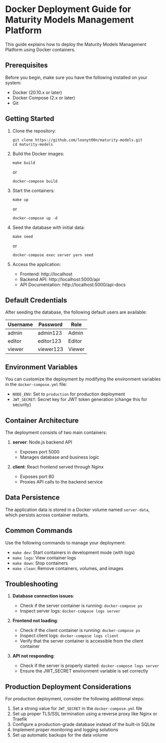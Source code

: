 # Docker Deployment Guide for Maturity Models Management Platform

This guide explains how to deploy the Maturity Models Management Platform using Docker containers.

## Prerequisites

Before you begin, make sure you have the following installed on your system:

- Docker (20.10.x or later)
- Docker Compose (2.x or later)
- Git

## Getting Started

1. Clone the repository:
   ```
   git clone https://github.com/loonyt00n/maturity-models.git
   cd maturity-models
   ```

2. Build the Docker images:
   ```
   make build
   ```
   or
   ```
   docker-compose build
   ```

3. Start the containers:
   ```
   make up
   ```
   or
   ```
   docker-compose up -d
   ```

4. Seed the database with initial data:
   ```
   make seed
   ```
   or
   ```
   docker-compose exec server yarn seed
   ```

5. Access the application:
   - Frontend: http://localhost
   - Backend API: http://localhost:5000/api
   - API Documentation: http://localhost:5000/api-docs

## Default Credentials

After seeding the database, the following default users are available:

| Username | Password | Role  |
|----------|----------|-------|
| admin    | admin123 | Admin |
| editor   | editor123 | Editor |
| viewer   | viewer123 | Viewer |

## Environment Variables

You can customize the deployment by modifying the environment variables in the `docker-compose.yml` file:

- `NODE_ENV`: Set to `production` for production deployment
- `JWT_SECRET`: Secret key for JWT token generation (change this for security)

## Container Architecture

The deployment consists of two main containers:

1. **server**: Node.js backend API
   - Exposes port 5000
   - Manages database and business logic

2. **client**: React frontend served through Nginx
   - Exposes port 80
   - Proxies API calls to the backend service

## Data Persistence

The application data is stored in a Docker volume named `server-data`, which persists across container restarts.

## Common Commands

Use the following commands to manage your deployment:

- `make dev`: Start containers in development mode (with logs)
- `make logs`: View container logs
- `make down`: Stop containers
- `make clean`: Remove containers, volumes, and images

## Troubleshooting

1. **Database connection issues**: 
   - Check if the server container is running: `docker-compose ps`
   - Inspect server logs: `docker-compose logs server`

2. **Frontend not loading**:
   - Check if the client container is running: `docker-compose ps`
   - Inspect client logs: `docker-compose logs client`
   - Verify that the server container is accessible from the client container

3. **API not responding**:
   - Check if the server is properly started: `docker-compose logs server`
   - Ensure the JWT_SECRET environment variable is set correctly

## Production Deployment Considerations

For production deployment, consider the following additional steps:

1. Set a strong value for `JWT_SECRET` in the `docker-compose.yml` file
2. Set up proper TLS/SSL termination using a reverse proxy like Nginx or Traefik
3. Configure a production-grade database instead of the built-in SQLite
4. Implement proper monitoring and logging solutions
5. Set up automatic backups for the data volume
